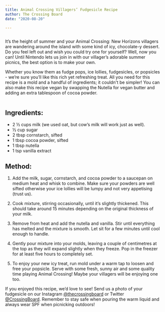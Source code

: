 ```yaml
---
title: Animal Crossing Villagers’ Fudgesicle Recipe
author: The Crossing Board
date: "2020-08-20"

---
```

<div class="image-center">
<img class="no-border" src="../images/posts/20082020/image1.png" alt="" />
</div>

It’s the height of summer and your Animal Crossing: New Horizons villagers are wandering around the island with some kind of icy, chocolate-y dessert. Do you feel left out and wish you could try one for yourself? Well, now you can! Until Nintendo lets us join in with our villager’s adorable summer picnics, the best option is to make your own.
 
Whether you know them as fudge pops, ice lollies, fudgesicles, or popsicles - we’re sure you’ll like this rich yet refreshing treat. All you need for this recipe is a mold and a handful of ingredients; it couldn't be simpler! You can also make this recipe vegan by swapping the Nutella for vegan butter and adding an extra tablespoon of cocoa powder. 

<div class="image-center">
<img class="no-border" src="../images/posts/20082020/image2.png" alt="" />
</div>

## Ingredients:

- 2 ½ cups milk (we used oat, but cow’s milk will work just as well).
- ½ cup sugar 
- 2 tbsp cornstarch, sifted
- 1 tbsp cocoa powder, sifted 
- 1 tbsp nutella 
- 1 tsp vanilla extract 


## Method:

1. Add the milk, sugar, cornstarch, and cocoa powder to a saucepan on medium heat and whisk to combine. Make sure your powders are well sifted otherwise your ice lollies will be lumpy and not very appetising (trust us). 

2. Cook mixture, stirring occasionally, until it’s slightly thickened. This should take around 15 minutes depending on the original thickness of your milk. 

3. Remove from heat and add the nutella and vanilla. Stir until everything has melted and the mixture is smooth. Let sit for a few minutes until cool enough to handle. 

4. Gently pour mixture into your molds, leaving a couple of centimetres at the top as they will expand slightly when they freeze. Pop in the freezer for at least five hours to completely set.
 
5. To enjoy your new icy treat, run mold under a warm tap to loosen and free your popsicle. Serve with some fresh, sunny air and some quality time playing Animal Crossing! Maybe your villagers will be enjoying one too. 

If you enjoyed this recipe, we’d love to see! Send us a photo of your fudgesicle on our Instagram [@thecrossingboard](https://instagram.com/thecrossingboard) or Twitter [@CrossingBoard](https://twitter.com/crossingboard). Remember to stay safe when pouring the warm liquid and always wear SPF when picnicking outdoors! 
